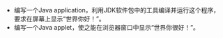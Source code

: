 + 编写一个Java application，利用JDK软件包中的工具编译并运行这个程序，要求在屏幕上显示“世界你好！”。
+ 编写一个Java applet，使之能在浏览器窗口中显示“世界你很好！”。